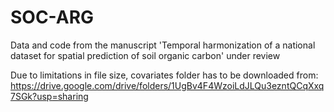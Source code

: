 # SOC-ARG

Data and code from the manuscript 'Temporal harmonization of a national dataset for spatial prediction of soil organic carbon' under review

Due to limitations in file size, covariates folder has to be downloaded from:
https://drive.google.com/drive/folders/1UgBv4F4WzoiLdJLQu3ezntQCqXxq7SGk?usp=sharing
